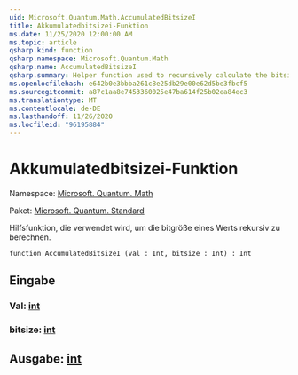 ```yaml
---
uid: Microsoft.Quantum.Math.AccumulatedBitsizeI
title: Akkumulatedbitsizei-Funktion
ms.date: 11/25/2020 12:00:00 AM
ms.topic: article
qsharp.kind: function
qsharp.namespace: Microsoft.Quantum.Math
qsharp.name: AccumulatedBitsizeI
qsharp.summary: Helper function used to recursively calculate the bitsize of a value.
ms.openlocfilehash: e642b0e3bbba261c8e25db29e00e62d5be3fbcf5
ms.sourcegitcommit: a87c1aa8e7453360025e47ba614f25b02ea84ec3
ms.translationtype: MT
ms.contentlocale: de-DE
ms.lasthandoff: 11/26/2020
ms.locfileid: "96195884"
---
```

# <a name="accumulatedbitsizei-function"></a>Akkumulatedbitsizei-Funktion

Namespace: [Microsoft. Quantum. Math](xref:Microsoft.Quantum.Math)

Paket: [Microsoft. Quantum. Standard](https://nuget.org/packages/Microsoft.Quantum.Standard)


Hilfsfunktion, die verwendet wird, um die bitgröße eines Werts rekursiv zu berechnen.

```qsharp
function AccumulatedBitsizeI (val : Int, bitsize : Int) : Int
```


## <a name="input"></a>Eingabe

### <a name="val--int"></a>Val: [int](xref:microsoft.quantum.lang-ref.int)




### <a name="bitsize--int"></a>bitsize: [int](xref:microsoft.quantum.lang-ref.int)





## <a name="output--int"></a>Ausgabe: [int](xref:microsoft.quantum.lang-ref.int)

